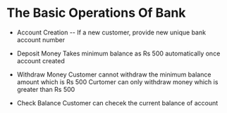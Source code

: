 # The Basic Operations Of Bank

* Account Creation
-- If a new customer, provide new unique bank account number

* Deposit Money
 Takes minimum balance as Rs 500 automatically once account created
 
* Withdraw Money
 Customer cannot withdraw the minimum balance amount which is Rs 500
 Curtomer can only withdraw money which is greater than Rs 500
 
* Check Balance 
 Customer can checek the current balance of account
 
 
 
